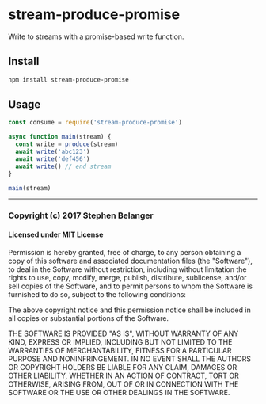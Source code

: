 # stream-produce-promise

Write to streams with a promise-based write function.

## Install

```sh
npm install stream-produce-promise
```

## Usage

```js
const consume = require('stream-produce-promise')

async function main(stream) {
  const write = produce(stream)
  await write('abc123')
  await write('def456')
  await write() // end stream
}

main(stream)
```

---

### Copyright (c) 2017 Stephen Belanger

#### Licensed under MIT License

Permission is hereby granted, free of charge, to any person obtaining a copy of this software and associated documentation files (the "Software"), to deal in the Software without restriction, including without limitation the rights to use, copy, modify, merge, publish, distribute, sublicense, and/or sell copies of the Software, and to permit persons to whom the Software is furnished to do so, subject to the following conditions:

The above copyright notice and this permission notice shall be included in all copies or substantial portions of the Software.

THE SOFTWARE IS PROVIDED "AS IS", WITHOUT WARRANTY OF ANY KIND, EXPRESS OR IMPLIED, INCLUDING BUT NOT LIMITED TO THE WARRANTIES OF MERCHANTABILITY, FITNESS FOR A PARTICULAR PURPOSE AND NONINFRINGEMENT. IN NO EVENT SHALL THE AUTHORS OR COPYRIGHT HOLDERS BE LIABLE FOR ANY CLAIM, DAMAGES OR OTHER LIABILITY, WHETHER IN AN ACTION OF CONTRACT, TORT OR OTHERWISE, ARISING FROM, OUT OF OR IN CONNECTION WITH THE SOFTWARE OR THE USE OR OTHER DEALINGS IN THE SOFTWARE.

